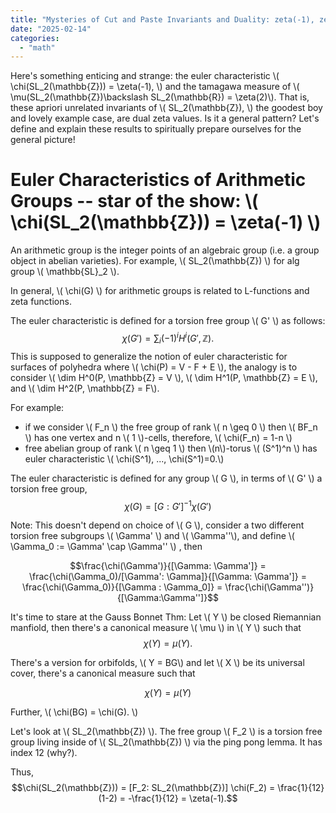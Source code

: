 ```yaml
---
title: "Mysteries of Cut and Paste Invariants and Duality: zeta(-1), zeta(2) and SL_2Z"
date: "2025-02-14"
categories: 
  - "math"
---
```

Here's something enticing and strange: the euler characteristic \\( \chi(SL_2(\mathbb{Z})) = \zeta(-1), \\) and the tamagawa measure of \\( \mu(SL_2(\mathbb{Z})\backslash SL_2(\mathbb{R}) = \zeta(2)\\). That is, these apriori unrelated invariants of \\( SL_2(\mathbb{Z}), \\) the goodest boy and lovely example case, are dual zeta values. Is it a general pattern? Let's define and explain these results to spiritually prepare ourselves for the general picture!

# Euler Characteristics of Arithmetic Groups -- star of the show: \\( \chi(SL_2(\mathbb{Z})) = \zeta(-1) \\)

An arithmetic group is the integer points of an algebraic group (i.e. a group object in abelian varieties). For example, \\( SL_2(\mathbb{Z}) \\)  for alg group \\( \mathbb{SL}_2 \\).

In general, \\( \chi(G) \\) for arithmetic groups is related to L-functions and zeta functions. 

The euler characteristic is defined for a torsion free group \\( G' \\) as follows:  $$ \chi(G') = \sum_i (-1)^i H^i(G', \mathbb{Z}).$$  This is supposed to generalize the notion of euler characteristic for surfaces of polyhedra where \\( \chi(P) = V - F + E \\), the analogy is to consider \\( \dim H^0(P, \mathbb{Z} = V \\), \\( \dim H^1(P, \mathbb{Z} = E \\), and \\( \dim H^2(P, \mathbb{Z} = F\\).

For example:
- if we consider \\( F_n \\) the free group of rank \\( n \geq 0 \\) then \\( BF_n \\) has one vertex and n \\( 1 \\)-cells, therefore, \\( \chi(F_n) = 1-n \\)
- free abelian group of rank \\( n \geq 1 \\) then \\(n\\)-torus \\( (S^1)^n \\) has euler characteristic \\( \chi(S^1), ..., \chi(S^1)=0.\\)

The euler characteristic is defined for any group \\( G \\), in terms of \\( G' \\) a torsion free group, 
$$\chi(G) = [G: G']^{-1}\chi(G')$$

Note: This doesn't depend on choice of \\( G \\), consider a two different torsion free subgroups \\( \Gamma' \\) and \\( \Gamma''\\), and define \\( \Gamma_0 := \Gamma' \cap \Gamma'' \\) , then

$$\frac{\chi(\Gamma')}{[\Gamma: \Gamma']} = \frac{\chi(\Gamma_0)/[\Gamma': \Gamma]}{[\Gamma: \Gamma']} = \frac{\chi(\Gamma_0)}{[\Gamma : \Gamma_0]} = \frac{\chi(\Gamma'')}{[\Gamma:\Gamma'']}$$

It's time to stare at the Gauss Bonnet Thm: Let \\( Y \\) be closed Riemannian manfiold, then there's a canonical measure \\( \mu \\) in \\( Y \\) such that $$\chi(Y) = \mu(Y).$$

There's a version for orbifolds, \\( Y = BG\\) and let \\( X \\) be its universal cover, there's a canonical measure such that 

$$\chi(Y)= \mu(Y)$$

Further, \\( \chi(BG) = \chi(G). \\)

Let's look at \\( SL_2(\mathbb{Z}) \\). The free group \\( F_2 \\) is a torsion free group living inside of \\( SL_2(\mathbb{Z}) \\) via the ping pong lemma. It has index 12 (why?). 

Thus, $$\chi(SL_2(\mathbb{Z})) = [F_2: SL_2(\mathbb{Z})] \chi(F_2) = \frac{1}{12} (1-2) = -\frac{1}{12} = \zeta(-1).$$

